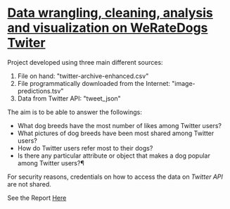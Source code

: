 # [Data wrangling, cleaning, analysis and visualization on WeRateDogs Twiter](https://github.com/LucianoBesada/Twitter_WeRateDogs_Wrangling_and_Analysys/blob/main/wrangle_act.ipynb)

Project developed using three main different sources:
1. File on hand: "twitter-archive-enhanced.csv"
2. File programmatically downloaded from the Internet: "image-predictions.tsv"
3. Data from Twitter API: "tweet_json"

The aim is to be able to answer the followings:
- What dog breeds have the most number of likes among Twitter users?
- What pictures of dog breeds have been most shared among Twitter users?
- How do Twitter users refer most to their dogs?
- Is there any particular attribute or object that makes a dog popular among Twitter users?¶

For security reasons, credentials on how to access the data on _Twitter API_ are not shared.

See the Report [Here](https://github.com/LucianoBesada/Twitter_WeRateDogs_Wrangling_and_Analysys/blob/main/wrangle_act.ipynb)
